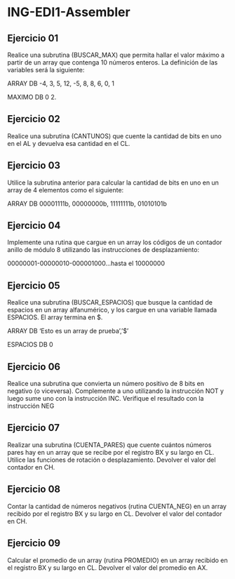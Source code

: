 # ING-EDI1-Assembler

## Ejercicio 01 

Realice una subrutina (BUSCAR_MAX) que permita hallar el valor máximo a partir de un
array que contenga 10 números enteros. La definición de las variables será la siguiente:

ARRAY DB -4, 3, 5, 12, -5, 8, 8, 6, 0, 1

MAXIMO DB 0 2.

## Ejercicio 02

Realice una subrutina (CANTUNOS) que cuente la cantidad de bits en uno en el AL y
devuelva esa cantidad en el CL.

## Ejercicio 03

Utilice la subrutina anterior para calcular la cantidad de bits en uno en un array de 4
elementos como el siguiente:

ARRAY DB 00001111b, 00000000b, 11111111b, 01010101b

## Ejercicio 04

Implemente una rutina que cargue en un array los códigos de un contador anillo de
módulo 8 utilizando las instrucciones de desplazamiento:

00000001-00000010-000001000...hasta el 10000000

## Ejercicio 05

Realice una subrutina (BUSCAR_ESPACIOS) que busque la cantidad de espacios en
un array alfanumérico, y los cargue en una variable llamada ESPACIOS. El array
termina en $.

ARRAY DB ‘Esto es un array de prueba’,’$’

ESPACIOS DB 0

## Ejercicio 06

Realice una subrutina que convierta un número positivo de 8 bits en negativo (o
viceversa). Complemente a uno utilizando la instrucción NOT y luego sume uno con la
instrucción INC. Verifique el resultado con la instrucción NEG

## Ejercicio 07

Realizar una subrutina (CUENTA_PARES) que cuente cuántos números pares hay en
un array que se recibe por el registro BX y su largo en CL. Utilice las funciones de
rotación o desplazamiento. Devolver el valor del contador en CH.

## Ejercicio 08

Contar la cantidad de números negativos (rutina CUENTA_NEG) en un array recibido
por el registro BX y su largo en CL. Devolver el valor del contador en CH.

## Ejercicio 09

Calcular el promedio de un array (rutina PROMEDIO) en un array recibido en el registro
BX y su largo en CL. Devolver el valor del promedio en AX.